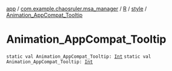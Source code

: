 [app](../../../index.md) / [com.example.chaosruler.msa_manager](../../index.md) / [R](../index.md) / [style](index.md) / [Animation_AppCompat_Tooltip](.)

# Animation_AppCompat_Tooltip

`static val Animation_AppCompat_Tooltip: `[`Int`](https://kotlinlang.org/api/latest/jvm/stdlib/kotlin/-int/index.html)
`static val Animation_AppCompat_Tooltip: `[`Int`](https://kotlinlang.org/api/latest/jvm/stdlib/kotlin/-int/index.html)
